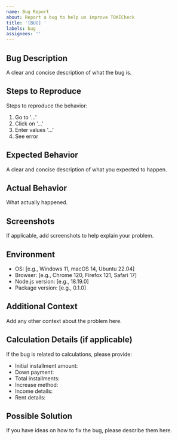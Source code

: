 ```yaml
---
name: Bug Report
about: Report a bug to help us improve TOKİCheck
title: '[BUG] '
labels: bug
assignees: ''
---
```


## Bug Description
A clear and concise description of what the bug is.

## Steps to Reproduce
Steps to reproduce the behavior:
1. Go to '...'
2. Click on '...'
3. Enter values '...'
4. See error

## Expected Behavior
A clear and concise description of what you expected to happen.

## Actual Behavior
What actually happened.

## Screenshots
If applicable, add screenshots to help explain your problem.

## Environment
- OS: [e.g., Windows 11, macOS 14, Ubuntu 22.04]
- Browser: [e.g., Chrome 120, Firefox 121, Safari 17]
- Node.js version: [e.g., 18.19.0]
- Package version: [e.g., 0.1.0]

## Additional Context
Add any other context about the problem here.

## Calculation Details (if applicable)
If the bug is related to calculations, please provide:
- Initial installment amount:
- Down payment:
- Total installments:
- Increase method:
- Income details:
- Rent details:

## Possible Solution
If you have ideas on how to fix the bug, please describe them here.
